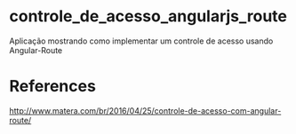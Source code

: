 # controle_de_acesso_angularjs_route
Aplicação mostrando como implementar um controle de acesso usando Angular-Route

# References
http://www.matera.com/br/2016/04/25/controle-de-acesso-com-angular-route/
